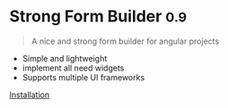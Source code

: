 <!-- _coverpage.md -->

<!-- ![logo](_media/icon.svg) -->

# Strong Form Builder <small>0.9</small>

> A nice and strong form builder for angular projects

- Simple and lightweight
- implement all need widgets
- Supports multiple UI frameworks

[Installation](/installation.md)